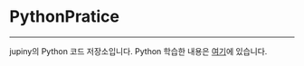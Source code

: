 # PythonPratice
------
jupiny의 Python 코드 저장소입니다.
Python 학습한 내용은 [여기](http://jupiny.tistory.com/category/Python)에 있습니다.
